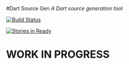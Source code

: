 #Dart Source Gen
*A Dart source generation tool*

[![Build Status](https://travis-ci.org/kevmoo/source_gen.dart.svg)](https://travis-ci.org/kevmoo/source_gen.dart)

[![Stories in Ready](https://badge.waffle.io/kevmoo/source_gen.dart.png?label=ready&title=Ready)](https://waffle.io/kevmoo/source_gen.dart)

# WORK IN PROGRESS
